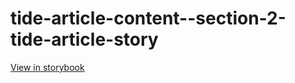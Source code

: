 # tide-article-content--section-2-tide-article-story

[View in storybook](https://raw.githack.com/Independent-Digital-News-and-Media-Ltd/indy-pwamp-sb/PR-2270-sb/index.html?path=/story/tide-article-content--section-2-tide-article-story)